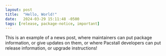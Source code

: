```yaml
---
layout: post
title:  "Hello, World!"
date:   2024-03-29 15:11:48 -0500
tags: [release, package-notice, important]
---
```


This is an example of a news post, where maintainers can put package information, or give updates on them, or where Pacstall developers can put release information, or upgrade instructions!
